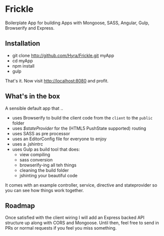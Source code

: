 Frickle
=======

Boilerplate App for building Apps with Mongoose, SASS, Angular, Gulp, Browserify and Express.

## Installation

- git clone http://github.com/Hyra/Frickle.git myApp
- cd myApp
- npm install
- gulp

That's it. Now visit [http://localhost:8080](http://localhost:8080) and profit.

## What's in the box

A sensible default app that ..

  - uses Browserify to build the client code from the `client` to the `public` folder
  - uses *$stateProvider* for the (HTML5 PushState supported) routing
  - uses SASS as pre processor
  - uses an EditorConfig file for everyone to enjoy
  - uses a .jshintrc
  - uses Gulp as build tool that does:
  	- view compiling
  	- sass conversion
  	- browserify-ing all teh things
  	- cleaning the build folder
  	- jshinting your beautiful code

It comes with an example controller, service, directive and stateprovider so you can see how things work together.

## Roadmap

Once satisfied with the client wiring I will add an Express backed API structure up along with CORS and Mongoose. Until then, feel free to send in PRs or normal requests if you feel you miss something.
